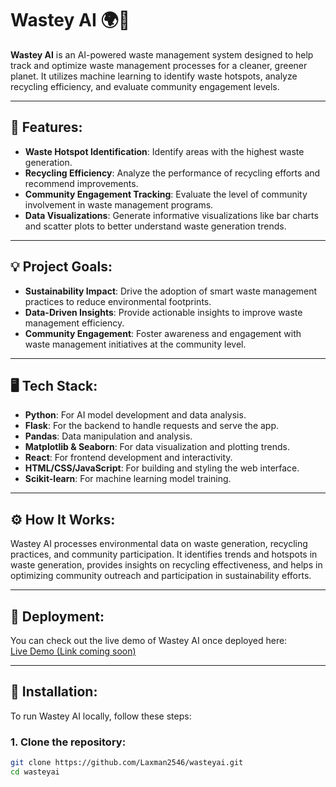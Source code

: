 # Wastey AI 🌍🤖

**Wastey AI** is an AI-powered waste management system designed to help track and optimize waste management processes for a cleaner, greener planet. It utilizes machine learning to identify waste hotspots, analyze recycling efficiency, and evaluate community engagement levels. 

---

## 🚀 Features:
- **Waste Hotspot Identification**: Identify areas with the highest waste generation.
- **Recycling Efficiency**: Analyze the performance of recycling efforts and recommend improvements.
- **Community Engagement Tracking**: Evaluate the level of community involvement in waste management programs.
- **Data Visualizations**: Generate informative visualizations like bar charts and scatter plots to better understand waste generation trends.

---

## 💡 Project Goals:
- **Sustainability Impact**: Drive the adoption of smart waste management practices to reduce environmental footprints.
- **Data-Driven Insights**: Provide actionable insights to improve waste management efficiency.
- **Community Engagement**: Foster awareness and engagement with waste management initiatives at the community level.

---

## 🖥️ Tech Stack:
- **Python**: For AI model development and data analysis.
- **Flask**: For the backend to handle requests and serve the app.
- **Pandas**: Data manipulation and analysis.
- **Matplotlib & Seaborn**: For data visualization and plotting trends.
- **React**: For frontend development and interactivity.
- **HTML/CSS/JavaScript**: For building and styling the web interface.
- **Scikit-learn**: For machine learning model training.

---

## ⚙️ How It Works:
Wastey AI processes environmental data on waste generation, recycling practices, and community participation. It identifies trends and hotspots in waste generation, provides insights on recycling effectiveness, and helps in optimizing community outreach and participation in sustainability efforts.

---

## 🚀 Deployment:
You can check out the live demo of Wastey AI once deployed here:  
[Live Demo (Link coming soon)](#)

---

## 🔧 Installation:

To run Wastey AI locally, follow these steps:

### 1. Clone the repository:
```bash
git clone https://github.com/Laxman2546/wasteyai.git
cd wasteyai
